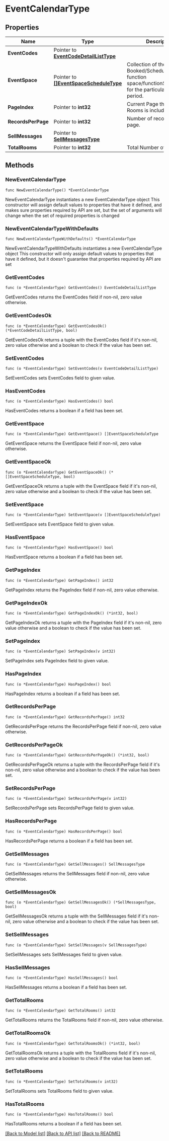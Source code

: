 # EventCalendarType

## Properties

Name | Type | Description | Notes
------------ | ------------- | ------------- | -------------
**EventCodes** | Pointer to [**EventCodeDetailListType**](EventCodeDetailListType.md) |  | [optional] 
**EventSpace** | Pointer to [**[]EventSpaceScheduleType**](EventSpaceScheduleType.md) | Collection of the Events Booked/Scheduled for the function space/functionSpaceDetails for the particular time period. | [optional] 
**PageIndex** | Pointer to **int32** | Current Page the group of Rooms is included in. | [optional] 
**RecordsPerPage** | Pointer to **int32** | Number of records per page. | [optional] 
**SellMessages** | Pointer to [**SellMessagesType**](SellMessagesType.md) |  | [optional] 
**TotalRooms** | Pointer to **int32** | Total Number of Rooms. | [optional] 

## Methods

### NewEventCalendarType

`func NewEventCalendarType() *EventCalendarType`

NewEventCalendarType instantiates a new EventCalendarType object
This constructor will assign default values to properties that have it defined,
and makes sure properties required by API are set, but the set of arguments
will change when the set of required properties is changed

### NewEventCalendarTypeWithDefaults

`func NewEventCalendarTypeWithDefaults() *EventCalendarType`

NewEventCalendarTypeWithDefaults instantiates a new EventCalendarType object
This constructor will only assign default values to properties that have it defined,
but it doesn't guarantee that properties required by API are set

### GetEventCodes

`func (o *EventCalendarType) GetEventCodes() EventCodeDetailListType`

GetEventCodes returns the EventCodes field if non-nil, zero value otherwise.

### GetEventCodesOk

`func (o *EventCalendarType) GetEventCodesOk() (*EventCodeDetailListType, bool)`

GetEventCodesOk returns a tuple with the EventCodes field if it's non-nil, zero value otherwise
and a boolean to check if the value has been set.

### SetEventCodes

`func (o *EventCalendarType) SetEventCodes(v EventCodeDetailListType)`

SetEventCodes sets EventCodes field to given value.

### HasEventCodes

`func (o *EventCalendarType) HasEventCodes() bool`

HasEventCodes returns a boolean if a field has been set.

### GetEventSpace

`func (o *EventCalendarType) GetEventSpace() []EventSpaceScheduleType`

GetEventSpace returns the EventSpace field if non-nil, zero value otherwise.

### GetEventSpaceOk

`func (o *EventCalendarType) GetEventSpaceOk() (*[]EventSpaceScheduleType, bool)`

GetEventSpaceOk returns a tuple with the EventSpace field if it's non-nil, zero value otherwise
and a boolean to check if the value has been set.

### SetEventSpace

`func (o *EventCalendarType) SetEventSpace(v []EventSpaceScheduleType)`

SetEventSpace sets EventSpace field to given value.

### HasEventSpace

`func (o *EventCalendarType) HasEventSpace() bool`

HasEventSpace returns a boolean if a field has been set.

### GetPageIndex

`func (o *EventCalendarType) GetPageIndex() int32`

GetPageIndex returns the PageIndex field if non-nil, zero value otherwise.

### GetPageIndexOk

`func (o *EventCalendarType) GetPageIndexOk() (*int32, bool)`

GetPageIndexOk returns a tuple with the PageIndex field if it's non-nil, zero value otherwise
and a boolean to check if the value has been set.

### SetPageIndex

`func (o *EventCalendarType) SetPageIndex(v int32)`

SetPageIndex sets PageIndex field to given value.

### HasPageIndex

`func (o *EventCalendarType) HasPageIndex() bool`

HasPageIndex returns a boolean if a field has been set.

### GetRecordsPerPage

`func (o *EventCalendarType) GetRecordsPerPage() int32`

GetRecordsPerPage returns the RecordsPerPage field if non-nil, zero value otherwise.

### GetRecordsPerPageOk

`func (o *EventCalendarType) GetRecordsPerPageOk() (*int32, bool)`

GetRecordsPerPageOk returns a tuple with the RecordsPerPage field if it's non-nil, zero value otherwise
and a boolean to check if the value has been set.

### SetRecordsPerPage

`func (o *EventCalendarType) SetRecordsPerPage(v int32)`

SetRecordsPerPage sets RecordsPerPage field to given value.

### HasRecordsPerPage

`func (o *EventCalendarType) HasRecordsPerPage() bool`

HasRecordsPerPage returns a boolean if a field has been set.

### GetSellMessages

`func (o *EventCalendarType) GetSellMessages() SellMessagesType`

GetSellMessages returns the SellMessages field if non-nil, zero value otherwise.

### GetSellMessagesOk

`func (o *EventCalendarType) GetSellMessagesOk() (*SellMessagesType, bool)`

GetSellMessagesOk returns a tuple with the SellMessages field if it's non-nil, zero value otherwise
and a boolean to check if the value has been set.

### SetSellMessages

`func (o *EventCalendarType) SetSellMessages(v SellMessagesType)`

SetSellMessages sets SellMessages field to given value.

### HasSellMessages

`func (o *EventCalendarType) HasSellMessages() bool`

HasSellMessages returns a boolean if a field has been set.

### GetTotalRooms

`func (o *EventCalendarType) GetTotalRooms() int32`

GetTotalRooms returns the TotalRooms field if non-nil, zero value otherwise.

### GetTotalRoomsOk

`func (o *EventCalendarType) GetTotalRoomsOk() (*int32, bool)`

GetTotalRoomsOk returns a tuple with the TotalRooms field if it's non-nil, zero value otherwise
and a boolean to check if the value has been set.

### SetTotalRooms

`func (o *EventCalendarType) SetTotalRooms(v int32)`

SetTotalRooms sets TotalRooms field to given value.

### HasTotalRooms

`func (o *EventCalendarType) HasTotalRooms() bool`

HasTotalRooms returns a boolean if a field has been set.


[[Back to Model list]](../README.md#documentation-for-models) [[Back to API list]](../README.md#documentation-for-api-endpoints) [[Back to README]](../README.md)



